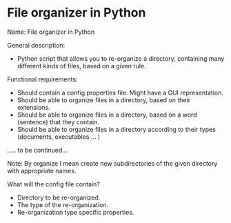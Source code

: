 File organizer in Python
====================

Name: File organizer in Python

General description:

* Python script that allows you to re-organize a directory, containing many different kinds of files, based on a given rule.


Functional requirements:

* Should contain a config.properties file. Might have a GUI representation.
* Should be able to organize files in a directory, based on their extensions.
* Should be able to organize files in a directory, based on a word (sentence) that they contain.
* Should be able to organize files in a directory according to their types (documents, executables ... )

..... to be continued...

Note: By organize I mean create new subdirectories of the given directory with appropriate names.

What will the config file contain?

* Directory to be re-organized.
* The type of the re-organization.
* Re-organization type specific properties.
